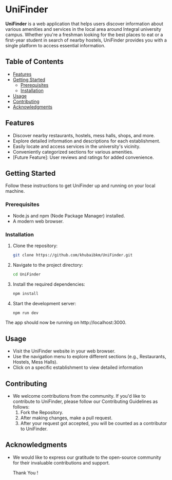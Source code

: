 # UniFinder

**UniFinder** is a web application that helps users discover information about various amenities and services in the local area around Integral university campus. Whether you're a freshman looking for the best places to eat or a first-year student in search of nearby hostels, UniFinder provides you with a single platform to access essential information.

## Table of Contents
- [Features](#features)
- [Getting Started](#getting-started)
  - [Prerequisites](#prerequisites)
  - [Installation](#installation)
- [Usage](#usage)
- [Contributing](#contributing)
- [Acknowledgments](#acknowledgments)

## Features

- Discover nearby restaurants, hostels, mess halls, shops, and more.
- Explore detailed information and descriptions for each establishment.
- Easily locate and access services in the university's vicinity.
- Conveniently categorized sections for various amenities.
- [Future Feature]: User reviews and ratings for added convenience.

## Getting Started

Follow these instructions to get UniFinder up and running on your local machine.

### Prerequisites

- Node.js and npm (Node Package Manager) installed.
- A modern web browser.

### Installation

1. Clone the repository:

   ```bash
   git clone https://github.com/khubaibkm/UniFinder.git

2. Navigate to the project directory:
   ```bash
   cd UniFinder

3. Install the required dependencies:
   ```bash
   npm install

4. Start the development server:
   ```bash
   npm run dev

The app should now be running on http://localhost:3000.

## Usage

- Visit the UniFinder website in your web browser.
- Use the navigation menu to explore different sections (e.g., Restaurants, Hostels, Mess Halls).
- Click on a specific establishment to view detailed information

## Contributing

- We welcome contributions from the community. If you'd like to contribute to UniFinder, please follow our Contributing Guidelines as follows:
  1. Fork the Repository.
  2. After making changes, make a pull request.
  3. After your request got accepted, you will be counted as a contributor to UniFinder.

## Acknowledgments

- We would like to express our gratitude to the open-source community for their invaluable contributions and support.

  Thank You !

